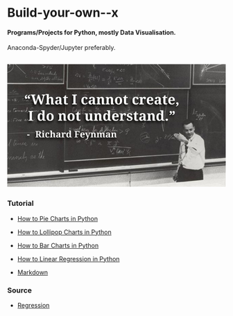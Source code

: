 # Build-your-own--x
#### Programs/Projects for Python, mostly Data Visualisation.
Anaconda-Spyder/Jupyter preferably.

![](Richard%20Feynman.png)
 ----
 ### Tutorial
 
 * [How to Pie Charts in Python](https://matplotlib.org/stable/gallery/pie_and_polar_charts/pie_features.html)
 * [How to Lollipop Charts in Python](https://www.geeksforgeeks.org/create-lollipop-charts-with-pandas-and-matplotlib/)
 * [How to Bar Charts in Python](https://www.w3schools.com/python/matplotlib_scatter.asp)

 * [How to Linear Regression in Python](https://realpython.com/linear-regression-in-python/)
 * [Markdown](https://guides.github.com/features/mastering-markdown/)
 ### Source
 * [Regression](https://fbref.com/en/comps/9/Premier-League-Statshttps://fbref.com/en/comps/9/Premier-League-Stats)

 
